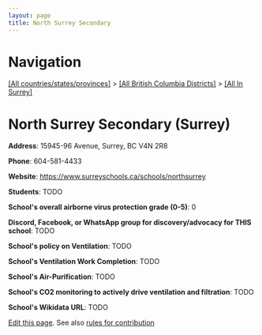 ```yaml
---
layout: page
title: North Surrey Secondary
---
```

# Navigation

[[All countries/states/provinces]](../../..) > [[All British Columbia Districts]](../..) > [[All In Surrey]](..)

# North Surrey Secondary (Surrey)

**Address**: 15945-96 Avenue, Surrey, BC V4N 2R8

**Phone**: 604-581-4433

**Website**: <https://www.surreyschools.ca/schools/northsurrey>

**Students**: TODO

**School's overall airborne virus protection grade (0-5)**: 0

**Discord, Facebook, or WhatsApp group for discovery/advocacy for THIS school**: TODO

**School's policy on Ventilation**: TODO

**School's Ventilation Work Completion**: TODO

**School's Air-Purification**: TODO

**School's CO2 monitoring to actively drive ventilation and filtration**: TODO

**School's Wikidata URL**: TODO


[Edit this page](https://github.com/ventilate-schools/BC/edit/main/./Surrey/North_Surrey_Secondary.md). See also [rules for contribution](../../../contribution-rules/)